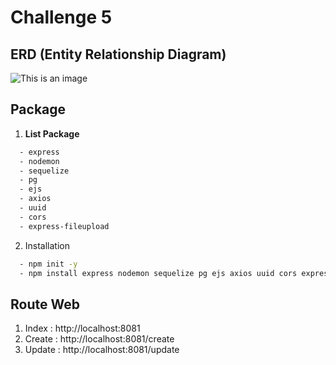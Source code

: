 # Challenge 5

## ERD (Entity Relationship Diagram)
![This is an image](https://res.cloudinary.com/dhuvbrmgg/image/upload/v1650769770/Binar%20Library/erd-rental-cars_niq7e5.png)
## Package

1. **List Package**

```sh
  - express
  - nodemon
  - sequelize
  - pg
  - ejs
  - axios
  - uuid
  - cors
  - express-fileupload
```

2. Installation

```sh
  - npm init -y
  - npm install express nodemon sequelize pg ejs axios uuid cors express-fileupload
```

## Route Web

1. Index : http://localhost:8081
2. Create : http://localhost:8081/create
3. Update : http://localhost:8081/update
 
